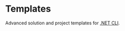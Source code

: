 # Templates

Advanced solution and project templates for
[.NET CLI](https://learn.microsoft.com/en-us/dotnet/core/tools/).
